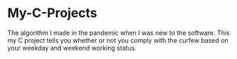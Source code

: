 # My-C-Projects
The algorithm I made in the pandemic when I was new to the software. This my C project tells you whether or not you comply with the curfew based on your weekday and weekend working status.

